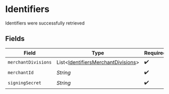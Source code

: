 # Identifiers

Identifiers were successfully retrieved


## Fields

| Field                                                                                     | Type                                                                                      | Required                                                                                  | Description                                                                               | Example                                                                                   |
| ----------------------------------------------------------------------------------------- | ----------------------------------------------------------------------------------------- | ----------------------------------------------------------------------------------------- | ----------------------------------------------------------------------------------------- | ----------------------------------------------------------------------------------------- |
| `merchantDivisions`                                                                       | List<[IdentifiersMerchantDivisions](../../models/shared/IdentifiersMerchantDivisions.md)> | :heavy_check_mark:                                                                        | N/A                                                                                       |                                                                                           |
| `merchantId`                                                                              | *String*                                                                                  | :heavy_check_mark:                                                                        | N/A                                                                                       | 8fd9diIy59sj                                                                              |
| `signingSecret`                                                                           | *String*                                                                                  | :heavy_check_mark:                                                                        | N/A                                                                                       | xf833434fg2cffos92632aa6e1e4fc627a9385045gdj937fg2a127gi93cgos873                         |